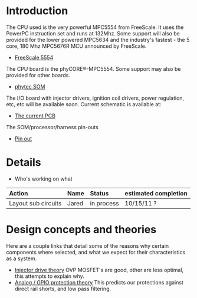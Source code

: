 # Introduction #

The CPU used is the very powerful MPC5554 from FreeScale. It uses the PowerPC instruction set and runs at 132Mhz. Some support will also be provided for the lower powered MPC5634 and the industry's fastest - the 5 core, 180 Mhz MPC5676R MCU announced by FreeScale.

  * [FreeScale 5554](http://www.freescale.com/webapp/sps/site/prod_summary.jsp?code=MPC5554/)

The CPU board is the phyCORE®-MPC5554. Some support may also be provided for other boards.

  * [phytec SOM](http://www.phytec.com/products/som/PowerPC/phyCORE-MPC5554.html/)

The I/O board with injector drivers, ignition coil drivers, power regulation, etc, etc will be available soon. Current schematic is available at:

  * [The current PCB](http://code.google.com/p/open5xxxecu/downloads/detail?name=open5xxx%20hardware.pdf&can=2&q=/)

The SOM/processor/harness pin-outs

  * [Pin out](http://code.google.com/p/open5xxxecu/downloads/detail?name=2010_05_18_open_ecu_phycore_signals-ME_r14.xls&can=2&q=/)


# Details #

  * Who's working on what

| Action  | Name | Status | estimated completion |
|:--------|:-----|:-------|:---------------------|
| Layout sub circuits | Jared | in process | 10/15/11 ?           |


# Design concepts and theories #
Here are a couple links that detail some of the reasons why certain components where selected, and what we expect for their characteristics as a system.
  * [Injector drive theory](http://code.google.com/p/open5xxxecu/wiki/Injector_driver_theory) OVP MOSFET's are good, other are less optimal, this attempts to explain why.
  * [Analog / GPIO protection theory](http://code.google.com/p/open5xxxecu/wiki/AN_and_DIGI_Protection) This predicts our protections against direct rail shorts, and low pass filtering.